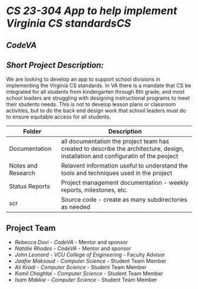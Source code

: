 # *CS 23-304 App to help implement Virginia CS standardsCS*
## *CodeVA*
## *Short Project Description:*
We are looking to develop an app to support school divisions in implementing the Virginia CS standards. In VA there is a mandate that CS be integrated for all students from kindergarten through 8th grade, and most school leaders are struggling with designing instructional programs to meet their students needs. This is not to develop lesson plans or classroom activities, but to do the back end design work that school leaders must do to ensure equitable access for all students.

| Folder | Description |
|---|---|
| Documentation |  all documentation the project team has created to describe the architecture, design, installation and configuratin of the peoject |
| Notes and Research | Relavent information useful to understand the tools and techniques used in the project |
| Status Reports | Project management documentation - weekly reports, milestones, etc. |
| scr | Source code - create as many subdirectories as needed |

## Project Team
- *Rebecca Dovi*  - *CodeVA* - Mentor and sponsor
- *Natalie Rhodes* - *CodeVA* - Mentor and sponsor
- *John Leonard* - *VCU College of Engineering* - Faculty Advisor
- *Jaafar Maksoud* - *Computer Science* - Student Team Member
- *Ali Kradi* - *Computer Science* - Student Team Member
- *Komil Chaghtai* - *Computer Science* - Student Team Member
- *Isam Makkie* - *Computer Science* - Student Team Member

